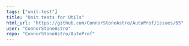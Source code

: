 ```yaml
---
tags: ["unit-test"]
title: "Unit tests for Utils"
html_url: "https://github.com/ConnorStoneAstro/AutoProf/issues/65"
user: "ConnorStoneAstro"
repo: "ConnorStoneAstro/AutoProf"
---
```


